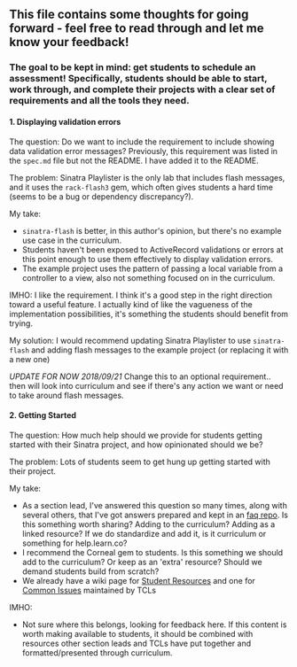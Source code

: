 ## This file contains some thoughts for going forward - feel free to read through and let me know your feedback!

### The goal to be kept in mind:  get students to schedule an assessment!  Specifically, students should be able to start, work through, and complete their projects with a clear set of requirements and all the tools they need.


#### 1.  Displaying validation errors

The question: Do we want to include the requirement to include showing data validation error messages?  Previously, this requirement was listed in the `spec.md` file but not the README.  I have added it to the README.

The problem:  Sinatra Playlister is the only lab that includes flash messages, and it uses the `rack-flash3` gem, which often gives students a hard time (seems to be a bug or dependency discrepancy?).  

My take:

  - `sinatra-flash` is better, in this author's opinion, but there's no example use case in the curriculum.  
  - Students haven't been exposed to ActiveRecord validations or errors at this point enough to use them effectively to display validation errors.  
  - The example project uses the pattern of passing a local variable from a controller to a view, also not something focused on in the curriculum.

  IMHO: I like the requirement.  I think it's a good step in the right direction toward a useful feature.  I actually kind of like the vagueness of the implementation possibilities, it's something the students should benefit from trying.

  My solution: I would recommend updating Sinatra Playlister to use `sinatra-flash` and adding flash messages to the example project (or replacing it with a new one)

  *UPDATE FOR NOW 2018/09/21* Change this to an optional requirement.. then will look into curriculum and see if there's any action we want or need to take around flash messages.

#### 2.  Getting Started

The question: How much help should we provide for students getting started with their Sinatra project, and how opinionated should we be?

The problem: Lots of students seem to get hung up getting started with their project.

My take:

  - As a section lead, I've answered this question so many times, along with several others, that I've got answers prepared and kept in an [faq repo].  Is this something worth sharing?  Adding to the curriculum?  Adding as a linked resource?  If we do standardize and add it, is it curriculum or something for help.learn.co?
  - I recommend the Corneal gem to students.  Is this something we should add to the curriculum?  Or keep as an 'extra' resource?  Should we demand students build from scratch?
  - We already have a wiki page for [Student Resources] and one for [Common Issues] maintained by TCLs

IMHO:

 - Not sure where this belongs, looking for feedback here.  If this content is worth making available to students, it should be combined with resources other section leads and TCLs have put together and formatted/presented through curriculum.


[faq repo]: https://github.com/howardbdev/portfolio-project-faqs
[Student Resources]: https://github.com/flatiron-labs/technical-coach-resources/blob/master/support_coach/resources.md
[Common Issues]: https://github.com/flatiron-labs/technical-coach-resources/blob/master/support_coach/common-issues.md
